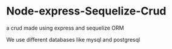 # Node-express-Sequelize-Crud
a crud made using express and sequelize ORM

We use different databases like mysql and postgresql
